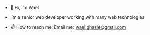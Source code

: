 - 👋 Hi, I’m Wael
- I’m a senior web developer working with many web technologies


- 📫 How to reach me: Email me: wael.ghazie@gmail.com

<!---
w3llcod3/w3llcod3 is a ✨ special ✨ repository because its `README.md` (this file) appears on your GitHub profile.
You can click the Preview link to take a look at your changes.
--->
